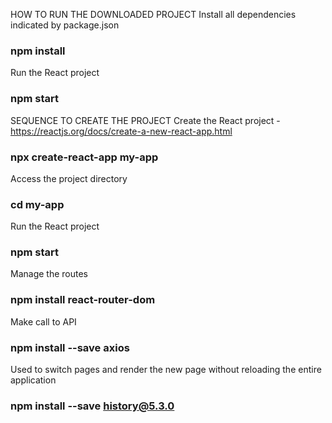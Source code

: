 HOW TO RUN THE DOWNLOADED PROJECT
Install all dependencies indicated by package.json
### npm install

Run the React project
### npm start


SEQUENCE TO CREATE THE PROJECT
Create the React project - https://reactjs.org/docs/create-a-new-react-app.html
### npx create-react-app my-app

Access the project directory
### cd my-app

Run the React project
### npm start

Manage the routes
### npm install react-router-dom

Make call to API
### npm install --save axios

Used to switch pages and render the new page without reloading the entire application
### npm install --save history@5.3.0

